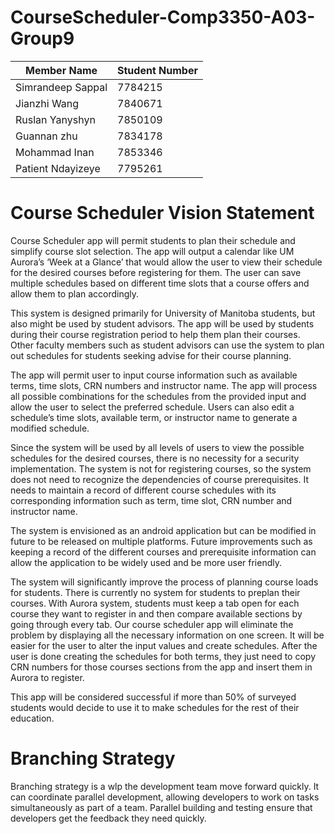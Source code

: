 # CourseScheduler-Comp3350-A03-Group9

| Member Name | Student Number |
| ------ | ------ |
| Simrandeep Sappal | 7784215 |
| Jianzhi Wang | 7840671|
| Ruslan Yanyshyn| 7850109 |
| Guannan zhu | 7834178 |
| Mohammad Inan | 7853346 |
| Patient Ndayizeye | 7795261 |


# Course Scheduler Vision Statement

Course Scheduler app will permit students to plan their schedule and simplify course slot selection. 
The app will output a calendar like UM Aurora’s ‘Week at a Glance’ that would allow the user to view their schedule for the desired courses before registering for them. 
The user can save multiple schedules based on different time slots that a course offers and allow them to plan accordingly.

This system is designed primarily for University of Manitoba students, but also might be used by student advisors. 
The app will be used by students during their course registration period to help them plan their courses. 
Other faculty members such as student advisors can use the system to plan out schedules for students seeking advise for their course planning. 

The app will permit user to input course information such as available terms, time slots, CRN numbers and instructor name. 
The app will process all possible combinations for the schedules from the provided input and allow the user to select the preferred schedule. 
Users can also edit a schedule’s time slots, available term, or instructor name to generate a modified schedule.

Since the system will be used by all levels of users to view the possible schedules for the desired courses, there is no necessity for a security implementation. 
The system is not for registering courses, so the system does not need to recognize the dependencies of course prerequisites. 
It needs to maintain a record of different course schedules with its corresponding information such as term, time slot, CRN number and instructor name.

The system is envisioned as an android application but can be modified in future to be released on multiple platforms. 
Future improvements such as keeping a record of the different courses and prerequisite information can allow the application to be widely used and be more user friendly.

The system will significantly improve the process of planning course loads for students. 
There is currently no system for students to preplan their courses. 
With Aurora system, students must keep a tab open for each course they want to register in and then compare available sections by going through every tab. 
Our course scheduler app will eliminate the problem by displaying all the necessary information on one screen. 
It will be easier for the user to alter the input values and create schedules. 
After the user is done creating the schedules for both terms, they just need to copy CRN numbers for those courses sections from the app and insert them in Aurora to register.

This app will be considered successful if more than 50% of surveyed students would decide to use it to make schedules for the rest of their education.



# Branching Strategy
Branching strategy is a wlp the development team move forward quickly. It can coordinate parallel development, allowing developers to work on tasks simultaneously as part of a team. Parallel building and testing ensure that developers get the feedback they need quickly.
